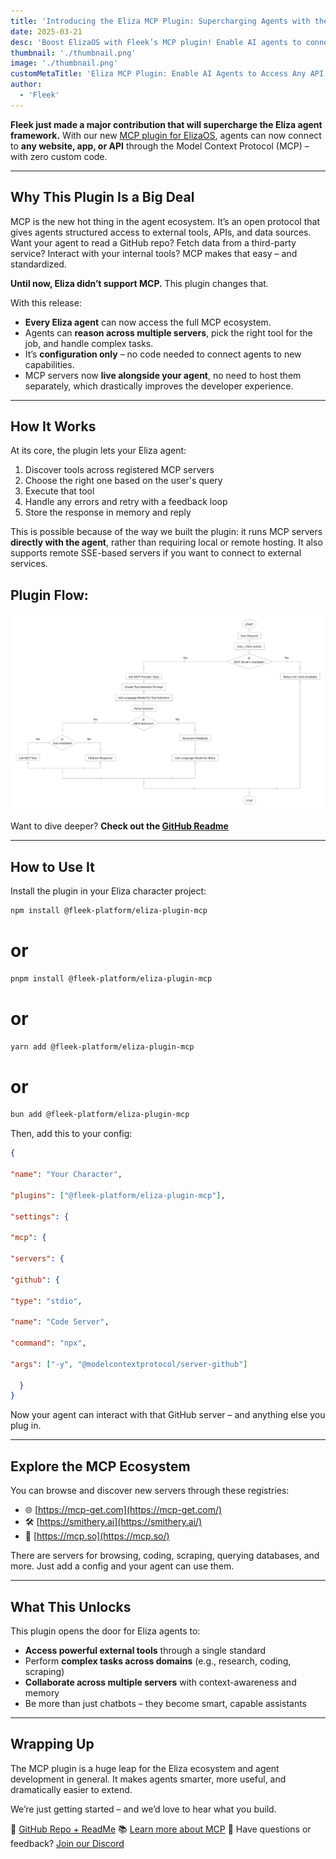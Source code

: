 ```yaml
---
title: 'Introducing the Eliza MCP Plugin: Supercharging Agents with the Power of MCP'
date: 2025-03-21
desc: 'Boost ElizaOS with Fleek’s MCP plugin! Enable AI agents to connect with APIs, tools, and data via Model Context Protocol. Learn how to integrate it today.'
thumbnail: './thumbnail.png'
image: './thumbnail.png'
customMetaTitle: 'Eliza MCP Plugin: Enable AI Agents to Access Any API & Tool'
author:
  - 'Fleek'
---
```


**Fleek just made a major contribution that will supercharge the Eliza agent framework.** With our new [MCP plugin for ElizaOS](https://github.com/fleek-platform/eliza-plugin-mcp), agents can now connect to **any website, app, or API** through the Model Context Protocol (MCP) – with zero custom code.

---

## Why This Plugin Is a Big Deal

MCP is the new hot thing in the agent ecosystem. It’s an open protocol that gives agents structured access to external tools, APIs, and data sources. Want your agent to read a GitHub repo? Fetch data from a third-party service? Interact with your internal tools? MCP makes that easy – and standardized.

**Until now, Eliza didn’t support MCP.** This plugin changes that.

With this release:

- **Every Eliza agent** can now access the full MCP ecosystem.
- Agents can **reason across multiple servers**, pick the right tool for the job, and handle complex tasks.
- It’s **configuration only** – no code needed to connect agents to new capabilities.
- MCP servers now **live alongside your agent**, no need to host them separately, which drastically improves the developer experience.

---

## How It Works

At its core, the plugin lets your Eliza agent:

1. Discover tools across registered MCP servers
2. Choose the right one based on the user's query
3. Execute that tool
4. Handle any errors and retry with a feedback loop
5. Store the response in memory and reply

This is possible because of the way we built the plugin: it runs MCP servers **directly with the agent**, rather than requiring local or remote hosting. It also supports remote SSE-based servers if you want to connect to external services.

## Plugin Flow:

![](./mcpflowchart.png)

Want to dive deeper? **Check out the [GitHub Readme](https://github.com/fleek-platform/eliza-plugin-mcp?tab=readme-ov-file#mcp-plugin-for-elizaos)**

---

## How to Use It

Install the plugin in your Eliza character project:

```bash
npm install @fleek-platform/eliza-plugin-mcp
```

# or

```bash
pnpm install @fleek-platform/eliza-plugin-mcp
```

# or

```bash
yarn add @fleek-platform/eliza-plugin-mcp
```

# or

```bash
bun add @fleek-platform/eliza-plugin-mcp
```

Then, add this to your config:

```json
{

"name": "Your Character",

"plugins": ["@fleek-platform/eliza-plugin-mcp"],

"settings": {

"mcp": {

"servers": {

"github": {

"type": "stdio",

"name": "Code Server",

"command": "npx",

"args": ["-y", "@modelcontextprotocol/server-github"]

  }
}
```

Now your agent can interact with that GitHub server – and anything else you plug in.

---

## Explore the MCP Ecosystem

You can browse and discover new servers through these registries:

- 🌐 [https://mcp-get.com](https://mcp-get.com/)
- 🛠️ [https://smithery.ai](https://smithery.ai/)
- 🧠 [https://mcp.so](https://mcp.so/)

There are servers for browsing, coding, scraping, querying databases, and more. Just add a config and your agent can use them.

---

## What This Unlocks

This plugin opens the door for Eliza agents to:

- **Access powerful external tools** through a single standard
- Perform **complex tasks across domains** (e.g., research, coding, scraping)
- **Collaborate across multiple servers** with context-awareness and memory
- Be more than just chatbots – they become smart, capable assistants

---

## Wrapping Up

The MCP plugin is a huge leap for the Eliza ecosystem and agent development in general. It makes agents smarter, more useful, and dramatically easier to extend.

We’re just getting started – and we’d love to hear what you build.

🔗 [GitHub Repo + ReadMe](https://github.com/fleek-platform/eliza-plugin-mcp)
📚 [Learn more about MCP](https://fleek.xyz/blog/learn/model-context-protocol-mcp-ai/)
💬 Have questions or feedback? [Join our Discord](http://discord.gg/fleek)
